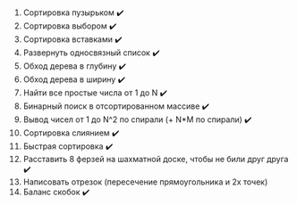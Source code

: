 1. Сортировка пузырьком :heavy_check_mark:
2. Сортировка выбором :heavy_check_mark:
3. Сортировка вставками :heavy_check_mark:
4. Развернуть односвязный список :heavy_check_mark:
5. Обход дерева в глубину :heavy_check_mark:
6. Обход дерева в ширину :heavy_check_mark:
7. Найти все простые числа от 1 до N :heavy_check_mark:
8. Бинарный поиск в отсортированном массиве :heavy_check_mark:
9. Вывод чисел от 1 до N^2 по спирали (+ N*M по спирали) :heavy_check_mark:
10. Сортировка слиянием :heavy_check_mark:
11. Быстрая сортировка :heavy_check_mark:
12. Расставить 8 ферзей на шахматной доске, чтобы не били друг друга :heavy_check_mark:
13. Написовать отрезок (пересечение прямоугольника и 2х точек)
14. Баланс скобок :heavy_check_mark: